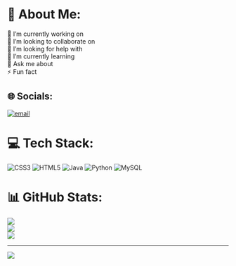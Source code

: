 # 💫 About Me:
🔭 I’m currently working on <br>👯 I’m looking to collaborate on<br>🤝 I’m looking for help with<br>🌱 I’m currently learning<br>💬 Ask me about<br>⚡ Fun fact


## 🌐 Socials:
[![email](https://img.shields.io/badge/Email-D14836?logo=gmail&logoColor=white)](mailto:vishalsinghmehra0@gmail.com) 

# 💻 Tech Stack:
![CSS3](https://img.shields.io/badge/css3-%231572B6.svg?style=for-the-badge&logo=css3&logoColor=white) ![HTML5](https://img.shields.io/badge/html5-%23E34F26.svg?style=for-the-badge&logo=html5&logoColor=white) ![Java](https://img.shields.io/badge/java-%23ED8B00.svg?style=for-the-badge&logo=openjdk&logoColor=white) ![Python](https://img.shields.io/badge/python-3670A0?style=for-the-badge&logo=python&logoColor=ffdd54) ![MySQL](https://img.shields.io/badge/mysql-4479A1.svg?style=for-the-badge&logo=mysql&logoColor=white)
# 📊 GitHub Stats:
![](https://github-readme-stats.vercel.app/api?username=Vishal-Mehra-07&theme=dark&hide_border=false&include_all_commits=false&count_private=false)<br/>
![](https://nirzak-streak-stats.vercel.app/?user=Vishal-Mehra-07&theme=dark&hide_border=false)<br/>
![](https://github-readme-stats.vercel.app/api/top-langs/?username=Vishal-Mehra-07&theme=dark&hide_border=false&include_all_commits=false&count_private=false&layout=compact)

---
[![](https://visitcount.itsvg.in/api?id=Vishal-Mehra-07&icon=0&color=0)](https://visitcount.itsvg.in)

<!-- Proudly created with GPRM ( https://gprm.itsvg.in ) -->
